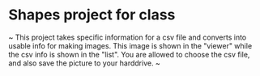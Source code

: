 # Shapes project for class
~ This project takes specific information for a csv file and converts into usable info for making images. This image is shown in the "viewer" while the csv info is shown in the "list". You are allowed to choose the csv file, and also save the picture to your harddrive. ~
